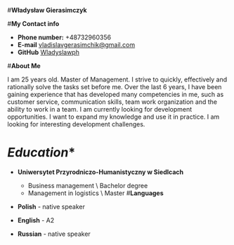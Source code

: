 #**Władysław Gierasimczyk**

#**My Contact info**

* **Phone number:** \+48732960356
* **E-mail** vladislavgerasimchik@gmail.com
* **GitHub** [Wladyslawph](https://github.com/wladyslawph)

#**About Me**

I am 25 years old. Master of Management. I strive to quickly, effectively and rationally solve the tasks set before me. Over the last 6 years, I have been gaining experience that has developed many competencies in me, such as customer service, communication skills, team work organization and the ability to work in a team. I am currently looking for development opportunities. I want to expand my knowledge and use it in practice. I am looking for interesting development challenges.

# *Education**

* **Uniwersytet Przyrodniczo-Humanistyczny w Siedlcach**
    * Business management \\ Bachelor degree
    * Management in logistics \\ Master
#**Languages**

* **Polish** - native speaker
* **English** - A2
* **Russian** - native speaker
